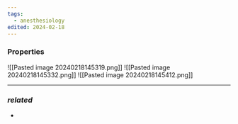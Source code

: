 ```yaml
---
tags:
  - anesthesiology
edited: 2024-02-18
---
```

### Properties
![[Pasted image 20240218145319.png]]
![[Pasted image 20240218145332.png]]
![[Pasted image 20240218145412.png]]


---
### *related*
- 